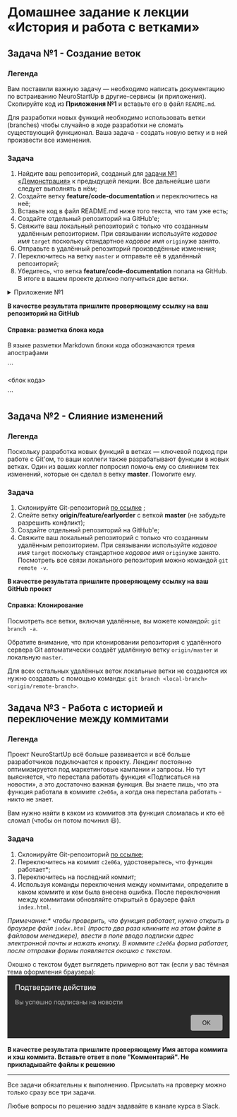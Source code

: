 # Домашнее задание к лекции «История и работа с ветками»

## Задача №1 - Создание веток

### Легенда

Вам поставили важную задачу — необходимо написать документацию по встраиванию NeuroStartUp в другие-сервисы (и приложения). Скопируйте код из **Приложения №1** и вставьте его в файл `README.md`.

Для разработки новых функций необходимо использовать ветки (branches) чтобы случайно в ходе разработки не сломать существующий функционал. Ваша задача - создать новую ветку и в ней произвести все изменения.

### Задача

1. Найдите ваш репозиторий, созданый для [задачи №1 «Демонстрация»](../introduction#задача-1---демонстрация) к предыдущей лекции. Все дальнейшие шаги следует выполнять в нём;
1. Создайте ветку **feature/code-documentation** и переключитесь на неё;
1. Вставьте код в файл README.md ниже того текста, что там уже есть;
1. Создайте отдельный репозиторий на GitHub'е;
1. Свяжите ваш локальный репозиторий с только что созданным удалённым репозиторием. При связывании используйте _кодовое имя_ `target` поскольку стандартное _кодовое имя_ `origin`уже занято. 
1. Отправьте в удалённый репозиторий произведённые изменения;
1. Переключитесь на ветку `master` и отправьте её в удалённый репозиторий;
1. Убедитесь, что ветка **feature/code-documentation** попала на GitHub. В итоге в вашем проекте должно получиться две ветки.

<details>
<summary>Приложение №1</summary>
Скопируйте и вставьте в файл README.md всё что находится ниже черты:

-------------

Вы можете встроить NeuroStartUp в ваши приложения с помощью следующих сниппетов (кусочков) кода.

JavaScript:
```javascript
<script src="https://localhost/neuro.sdk.min.js"></script>
```

Java (Maven):
```xml
<dependency>
  <groupId>neuro</groupId>
  <artifactId>sdk</artifactId>
  <version>1.0.0</version>
</dependency>
```

iOS (добавьте код в ваш Podfile):
```
platform :ios, '8.0'
pod "neuro-ios-sdk"
```

---------------

Конец текста для вставки

</details>

**В качестве результата пришлите проверяющему ссылку на ваш репозиторий на GitHub**

#### Справка: разметка блока кода

В языке разметки Markdown блоки кода обозначаются тремя апострафами 

\`\`\` 

<блок кода> 

\`\`\`

## Задача №2 - Слияние изменений

### Легенда

Поскольку разработка новых функций в ветках — ключевой подход при работе с Git'ом, то ваши коллеги также разрабатывают функции в новых ветках. Один из ваших коллег попросил помочь ему со слиянием тех изменений, которые он сделал в ветку **master**. Помогите ему.

### Задача

1. Склонируйте Git-репозиторий [по ссылке](https://github.com/netology-code/git-homeworks-neuro-merge/tree/master) ;
1. Слейте ветку **origin/feature/earlyorder** с веткой **master** (не забудьте разрешить конфликт);
1. Создайте отдельный репозиторий на GitHub'е;
1. Свяжите ваш локальный репозиторий с только что созданным удалённым репозиторием. При связывании используйте _кодовое имя_ `target` поскольку стандартное _кодовое имя_ `origin`уже занято. 
Посмотреть все связи локального репозитория можно командой `git remote -v`.

**В качестве результата пришлите проверяющему ссылку на ваш GitHub проект**


#### Справка: Клонирование

Посмотреть все ветки, включая удалённые, вы можете командой: `git branch -a`.

Обратите внимание, что при клонировании репозитория с удалённого сервера Git автоматически создаёт удалённую ветку `origin/master` и локальную `master`.

Для всех остальных удалённых веток локальные ветки не создаются их нужно создавать с помощью команды: `git branch <local-branch> <origin/remote-branch>`.

## Задача №3 - Работа с историей и переключение между коммитами

### Легенда

Проект NeuroStartUp всё больше развивается и всё больше разработчиков подключается к проекту. Лендинг постоянно оптимизируется под маркетинговые кампании и запросы. Но тут выясняется, что перестала работать функция «Подписаться на новости», а это достаточно важная функция. Вы знаете лишь, что эта функция работала в коммите `c2e06a`, а когда она перестала работать - никто не знает.

Вам нужно найти в каком из коммитов эта функция сломалась и кто её сломал (чтобы он потом починил :smiley:).

### Задача

1. Склонируйте Git-репозиторий [по ссылке](https://github.com/netology-code/git-homeworks-neuro-broken);
1. Переключитесь на коммит `c2e06a`, удостоверьтесь, что функция работает*;
1. Переключитесь на последний коммит;
1. Используя команды переключения между коммитами, определите в каком коммите и кем была внесена ошибка. После переключения между коммитами обновляйте открытый в браузере файл `index.html`.

*Примечание:\* чтобы проверить, что функция работает, нужно открыть в браузере файл `index.html` (просто два раза кликните на этом файле в файловом менеджере), ввести в поле ввода подписки адрес электронной почты и нажать кнопку. В коммите `c2e06a` форма работает, после отправки формы появляется окошко с текстом.*

Окошко с текстом будет выглядеть примерно вот так (если у вас тёмная тема оформления браузера):
![](pic/alert.png)

**В качестве результата пришлите проверяющему Имя автора коммита и хэш коммита. Вставьте ответ в поле "Комментарий". Не прикладывайте файлы к решению**

-----------

Все задачи обязательны к выполнению. Присылать на проверку можно только сразу все три задачи.

Любые вопросы по решению задач задавайте в канале курса в Slack.
